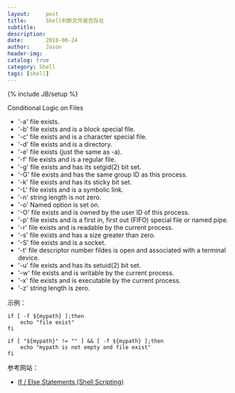 ```yaml
---
layout:     post
title:      Shell判断文件是否存在
subtitle:  
description:
date:       2018-06-24
author:     Jason
header-img:
catalog: true
category: Shell
tags: [shell]
---
```

{% include JB/setup %}

Conditional Logic on Files
* '-a' file exists.
* '-b' file exists and is a block special file.
* '-c' file exists and is a character special file.
* '-d' file exists and is a directory.
* '-e' file exists (just the same as -a).
* '-f' file exists and is a regular file.
* '-g' file exists and has its setgid(2) bit set.
* '-G' file exists and has the same group ID as this process.
* '-k' file exists and has its sticky bit set.
* '-L' file exists and is a symbolic link.
* '-n' string length is not zero.
* '-o' Named option is set on.
* '-O' file exists and is owned by the user ID of this process.
* '-p' file exists and is a first in, first out (FIFO) special file or named pipe.
* '-r' file exists and is readable by the current process.
* '-s' file exists and has a size greater than zero.
* '-S' file exists and is a socket.
* '-t' file descriptor number fildes is open and associated with a terminal device.
* '-u' file exists and has its setuid(2) bit set.
* '-w' file exists and is writable by the current process.
* '-x' file exists and is executable by the current process.
* '-z' string length is zero.

示例：
```
if [ -f ${mypath} ];then
    echo "file exist"
fi

if [ "${mypath}" != "" ] && [ -f ${mypath} ];then
    echo "mypath is not empty and file exist"
fi
```

参考网站：
* [If / Else Statements (Shell Scripting)](http://codewiki.wikidot.com/shell-script:if-else)
